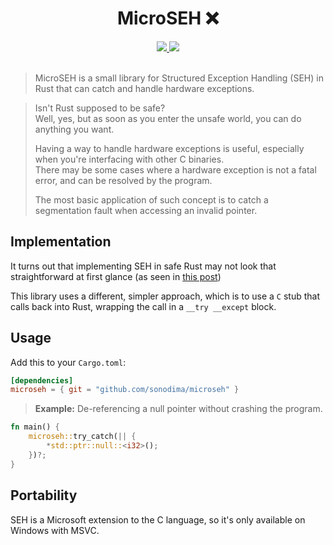 <h1 align="center">MicroSEH ❌</h1>

<div align="center">
  <a href="https://github.com/sonodima/microseh/actions?workflow=CI">
    <img src="https://github.com/sonodima/microseh/workflows/CI/badge.svg"/>
  </a>

  <img src="https://img.shields.io/badge/license-MIT-blue.svg"/>
</div>

<br>

> MicroSEH is a small library for Structured Exception Handling (SEH) in Rust that can catch
> and handle hardware exceptions.

> Isn't Rust supposed to be safe?<br>
> Well, yes, but as soon as you enter the unsafe world, you can do anything you want.
>
> Having a way to handle hardware exceptions is useful, especially when you're interfacing with other C binaries.<br>
> There may be some cases where a hardware exception is not a fatal error, and can be resolved by the program.
>
> The most basic application of such concept is to catch a segmentation fault when accessing an invalid pointer.

## Implementation

It turns out that implementing SEH in safe Rust may not look that straightforward at first glance (as seen
in [this post](https://engineering.zeroitlab.com/2022/03/13/rust-seh))

This library uses a different, simpler approach, which is to use a `C` stub that calls back into Rust,
wrapping the call in a `__try __except` block.

## Usage

Add this to your `Cargo.toml`:

```toml
[dependencies]
microseh = { git = "github.com/sonodima/microseh" }
```

> <b>Example:</b> De-referencing a null pointer without crashing the program.

```rust
fn main() {
    microseh::try_catch(|| {
        *std::ptr::null::<i32>();
    })?;
}
```

## Portability

SEH is a Microsoft extension to the C language, so it's only available on Windows with MSVC.
